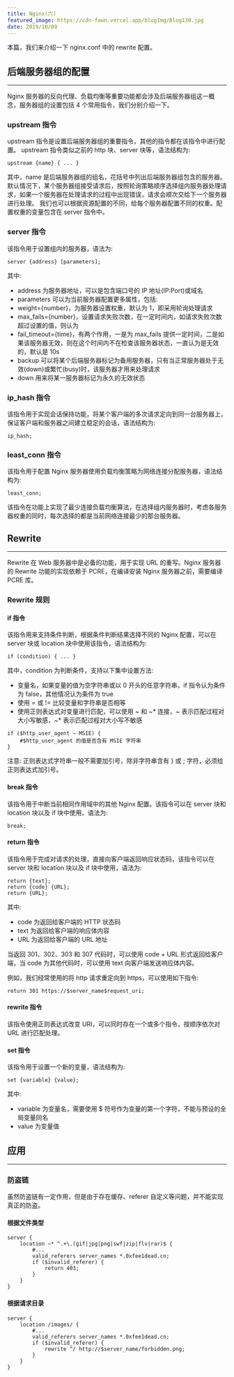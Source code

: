 ```yaml
---
title: Nginx(六)
featured_image: https://cdn-fawn.vercel.app/blogImg/Blog130.jpg
date: 2019/10/09
---
```


本篇，我们来介绍一下 nginx.conf 中的 rewrite 配置。

## 后端服务器组的配置
***  
Nginx 服务器的反向代理、负载均衡等重要功能都会涉及后端服务器组这一概念，服务器组的设置包括 4 个常用指令，我们分别介绍一下。

### upstream 指令
upstream 指令是设置后端服务器组的重要指令，其他的指令都在该指令中进行配置。
upstream 指令类似之前的 http 块、server 块等，语法结构为: 
``` nginx
upstream {name} { ... }
```

其中，name 是后端服务器组的组名，花括号中列出后端服务器组包含的服务器。
默认情况下，某个服务器组接受请求后，按照轮询策略顺序选择组内服务器处理请求，如果一个服务器在处理请求的过程中出现错误，请求会顺次交给下一个服务器进行处理。
我们也可以根据资源配置的不同，给每个服务器配置不同的权重。配置权重的变量包含在 server 指令中。

### server 指令
该指令用于设置组内的服务器，语法为: 
``` nginx
server {address} [parameters];
```

其中: 
- address 为服务器地址，可以是包含端口号的 IP 地址(IP:Port)或域名
- parameters 可以为当前服务器配置更多属性，包括: 
 - weight={number}，为服务器设置权重，默认为 1，即采用轮询处理请求
 - max_fails={number}，设置请求失败次数，在一定时间内，如请求失败次数超过设置的值，则认为 
 - fail_timeout={time}，有两个作用，一是为 max_fails 提供一定时间，二是如果该服务器无效，则在这个时间内不在检查该服务器状态，一直认为是无效的，默认是 10s
 - backup 可以将某个后端服务器标记为备用服务器，只有当正常服务器处于无效(down)或繁忙(busy)时，该服务器才用来处理请求
 - down 用来将某一服务器标记为永久的无效状态

### ip_hash 指令
该指令用于实现会话保持功能，将某个客户端的多次请求定向到同一台服务器上，保证客户端和服务器之间建立稳定的会话，语法结构为: 
``` nginx
ip_hash;
```

### least_conn 指令
该指令用于配置 Nginx 服务器使用负载均衡策略为网络连接分配服务器，语法结构为: 
``` nginx
least_conn;
```

该指令在功能上实现了最少连接负载均衡算法，在选择组内服务器时，考虑各服务器权重的同时，每次选择的都是当前网络连接最少的那台服务器。

## Rewrite
***  
Rewrite 在 Web 服务器中是必备的功能，用于实现 URL 的重写。Nginx 服务器的 Rewrite 功能的实现依赖于 PCRE，在编译安装 Nginx 服务器之前，需要编译 PCRE 库。

### Rewrite 规则
#### if 指令
该指令用来支持条件判断，根据条件判断结果选择不同的 Nginx 配置，可以在 server 块或 location 块中使用该指令，语法结构为: 
``` nginx
if (condition) { ... }
```

其中，condition 为判断条件，支持以下集中设置方法: 
- 变量名，如果变量的值为空字符串或以 0 开头的任意字符串，if 指令认为条件为 false，其他情况认为条件为 true
- 使用 = 或 != 比较变量和字符串是否相等
- 使用正则表达式对变量进行匹配，可以使用 ~ 和 ~* 连接，~ 表示匹配过程对大小写敏感，~* 表示匹配过程对大小写不敏感

``` nginx
if ($http_user_agent ~ MSIE) {
    #$http_user_agent 的值是否含有 MSIE 字符串
}
```

注意: 正则表达式字符串一般不需要加引号，除非字符串含有 } 或 ; 字符，必须给正则表达式加引号。

#### break 指令
该指令用于中断当前相同作用域中的其他 Nginx 配置。该指令可以在 server 块和 location 块以及 if 块中使用，语法为: 
``` nginx
break;
```

#### return 指令
该指令用于完成对请求的处理，直接向客户端返回响应状态码，该指令可以在 server 块和 location 块以及 if 块中使用，语法为: 
``` nginx
return {text};
return {code} {URL};
return {URL};
```

其中: 
- code 为返回给客户端的 HTTP 状态码
- text 为返回给客户端的响应体内容
- URL 为返回给客户端的 URL 地址

当返回 301、302、303 和 307 代码时，可以使用 code + URL 形式返回给客户端，当 code 为其他代码时，可以使用 text 向客户端发送响应体内容。

例如，我们经常使用的将 http 请求重定向到 https，可以使用如下指令: 
``` nginx
return 301 https://$server_name$request_uri;
```

#### rewrite 指令
该指令使用正则表达式改变 URI，可以同时存在一个或多个指令，按顺序依次对 URL 进行匹配处理。

#### set 指令
该指令用于设置一个新的变量，语法结构为: 
``` nginx
set {variable} {value};
```

其中: 
- variable 为变量名，需要使用 $ 符号作为变量的第一个字符，不能与预设的全局变量同名
- value 为变量值

## 应用
***  
### 防盗链
虽然防盗链有一定作用，但是由于存在缓存、referer 自定义等问题，并不能实现真正的防盗。

#### 根据文件类型
``` nginx
server {
    location ~* ^.+\.(gif|jpg|png|swf|zip|flv|rar)$ {
        #...
        valid_referers server_names *.0xfee1dead.cn;
        if ($invalid_referer) {
            return 403;
        }
    }
}
```

#### 根据请求目录
``` nginx
server {
    location /images/ {
        #...
        valid_referers server_names *.0xfee1dead.cn;
        if ($invalid_referer) {
            rewrite ^/ http://$server_name/forbidden.png;
        }
    }
}
```